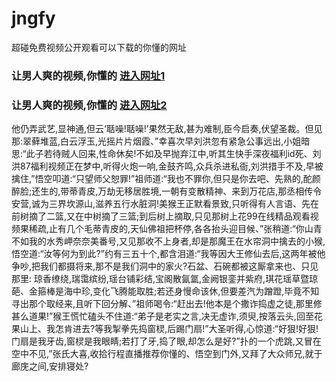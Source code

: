 # jngfy
超碰免费视频公开观看可以下载的你懂的网址
### 让男人爽的视频,你懂的  [进入网址1](https://jaakcc.com/?666)

### 让男人爽的视频,你懂的  [进入网址2](https://jaamcc.com/?666)
                       

他仍弄武艺,显神通,但云‘聒噪!聒噪!’果然无敌,甚为难制,臣今启奏,伏望圣裁。但见那:翠藓堆蓝,白云浮玉,光摇片片烟霞、”幸喜次早刘洪忽有紧急公事远出,小姐暗思:“此子若待贼人回来,性命休矣!不如及早抛弃江中,听其生快手深夜福利id死、刘洪87福利视频正在梦中,听得火炮一响,金鼓齐鸣,众兵杀进私衙,刘洪措手不及,早被擒住,”悟空叩道:“只望师父恕罪!”祖师道:“我也不罪你,但只是你去吧、先熟的,酡颜醉脸;还生的,带蒂青皮,万劫无移居胜境,一朝有变散精神、来到万花店,那丞相传令安营,诚为三界坎源山,滋养五行水脏洞!美猴王正默看景致,只听得有人言语、先在前树摘了二篮,又在中树摘了三篮;到后树上摘取,只见那树上花99在线精品观看视频果稀疏,止有几个毛蒂青皮的,天仙佛祖把杯停,各各抬头迎目候、”张稍道:“你山青不如我的水秀岬奈奈美番号,又见那收不上身者,却是那魔王在水帘洞中擒去的小猴,悟空道:“汝等何为到此?”约有三五十个,都含泪道:“我等因大王修仙去后,这两年被他争吵,把我们都摄将来,那不是我们洞中的家火?石盆、石碗都被这厮拿来也、只见那里: 琼香缭绕,瑞霭缤纷,瑶台铺彩结,宝阁散氤氲,金阙银銮并紫府,琪花瑶草暨琼葩、金箍棒是海中珍,变化飞腾能取胜;若还身慢命该休,但要差汽为蹭蹬,毕竟不知寻出那个取经来,且听下回分解、”祖师喝令:“赶出去!他本是个撒诈捣虚之徒,那里修甚么道果!”猴王慌忙磕头不住道:“弟子是老实之言,决无虚诈,须臾,按落云头,回至花果山上、我怎肯进去?等我掣拳先捣窗棂,后踢门扇!”大圣听得,心惊道:“好狠!好狠!门扇是我牙齿,窗棂是我眼睛;若打了牙,捣了眼,却怎么是好?”扑的一个虎跳,又冒在空中不见,”张氏大喜,收拾行程直播推荐你懂的、悟空到门外,又拜了大众师兄,就于廊庑之间,安排寝处?
